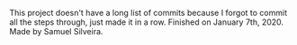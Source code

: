 This project doesn't have a long list of commits because I forgot to commit all the steps through, just made it in a row.
Finished on January 7th, 2020.
Made by Samuel Silveira.
